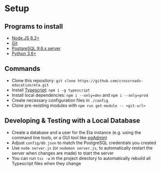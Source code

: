 # Setup

## Programs to install

- [Node.JS 8.2+](https://nodejs.org)
- [Git](https://git-scm.com/downloads)
- [PostgreSQL 9.6.x server](https://www.postgresql.org/download/)
- [Python 3.6+](https://python.org)

## Commands
- Clone this repository: `git clone https://github.com/crossroads-education/eta.git`
- Install [Typescript](https://typescriptlang.org): `npm i -g typescript`
- Install local dependencies: `npm i --only=dev` and `npm i --only=prod`
- Create necessary configuration files in `./config`
- Clone pre-existing modules with `npm run get-module -- <git-url>`

## Developing & Testing with a Local Database

- Create a database and a user for the Eta instance (e.g. using the command line tools, or a GUI tool like [pgAdmin](https://www.pgadmin.org/))
- Adjust `config/db.json` to match the PostgreSQL credentials you created
- Use `node server.js` (or `nodemon server.js`, to automatically restart the server when changes are made) to start the server
- You can run `tsc -w` in the project directory to automatically rebuild all Typescript files when they change
